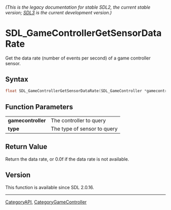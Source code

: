 ###### (This is the legacy documentation for stable SDL2, the current stable version; [SDL3](https://wiki.libsdl.org/SDL3/) is the current development version.)
# SDL_GameControllerGetSensorDataRate

Get the data rate (number of events per second) of a game controller sensor.

## Syntax

```c
float SDL_GameControllerGetSensorDataRate(SDL_GameController *gamecontroller, SDL_SensorType type);

```

## Function Parameters

|                        |                             |
| ---------------------- | --------------------------- |
| **gamecontroller**     | The controller to query     |
| **type**               | The type of sensor to query |

## Return Value

Return the data rate, or 0.0f if the data rate is not available.

## Version

This function is available since SDL 2.0.16.

----
[CategoryAPI](CategoryAPI), [CategoryGameController](CategoryGameController)

